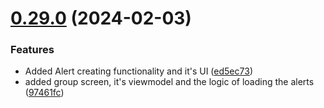 # [0.29.0](https://github.com/Kshitiz1403/Alertly/compare/v0.28.2...v0.29.0) (2024-02-03)


### Features

* Added Alert creating functionality and it's UI ([ed5ec73](https://github.com/Kshitiz1403/Alertly/commit/ed5ec73ddc817cb907c5ca72c96b6f801308849b))
* added group screen, it's viewmodel and the logic of loading the alerts ([97461fc](https://github.com/Kshitiz1403/Alertly/commit/97461fcb82f08167be9762fe03018a32bdf305f5))



